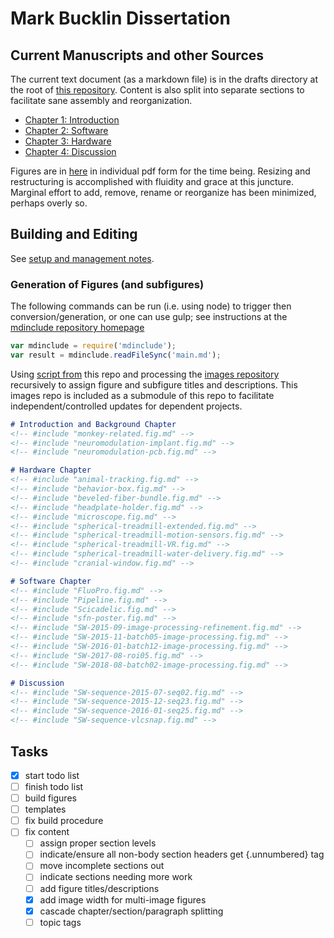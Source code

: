 # Mark Bucklin Dissertation

## Current Manuscripts and other Sources
The current text document (as a markdown file) is in the drafts directory at the root of [this repository](https://github.com/markbucklin/thesis/blob/master/draft/text.full.md). Content is also split into separate sections to facilitate sane assembly and reorganization.

- [Chapter 1: Introduction](https://github.com/markbucklin/thesis/tree/master/draft/chapters/ch1_introduction.md)
- [Chapter 2: Software](https://github.com/markbucklin/thesis/tree/master/draft/chapters/ch2_software.md)
- [Chapter 3: Hardware](https://github.com/markbucklin/thesis/tree/master/draft/chapters/ch3_hardware.md)
- [Chapter 4: Discussion](https://github.com/markbucklin/thesis/tree/master/draft/chapters/ch4_discussion.md)


Figures are in [here](https://github.com/markbucklin/thesis/tree/master/draft/figures) in individual pdf form for the time being. Resizing and restructuring is accomplished with fluidity and grace at this juncture. Marginal effort to add, remove, rename or reorganize has been minimized, perhaps overly so.

## Building and Editing

See [setup and management notes](https://github.com/markbucklin/thesis/blob/draft/notes/setup-and-management.md).

### Generation of Figures (and subfigures)

The following commands can be run (i.e. using node) to trigger then conversion/generation, or one can use gulp; see instructions at the [mdinclude repository homepage](https://github.com/mastersign/mdinclude#simple-text-include)

```javascript
var mdinclude = require('mdinclude');
var result = mdinclude.readFileSync('main.md');
```
Using [script from](https://github.com/markbucklin/thesis/blob/draft/bin/imgdirs2md.sh) this repo and processing the [images repository](https://github.com/markbucklin/images) recursively to assign figure and subfigure titles and descriptions. This images repo is included as a submodule of this repo to facilitate independent/controlled updates for dependent projects.


```markdown
# Introduction and Background Chapter
<!-- #include "monkey-related.fig.md" -->
<!-- #include "neuromodulation-implant.fig.md" -->
<!-- #include "neuromodulation-pcb.fig.md" -->

# Hardware Chapter
<!-- #include "animal-tracking.fig.md" -->
<!-- #include "behavior-box.fig.md" -->
<!-- #include "beveled-fiber-bundle.fig.md" -->
<!-- #include "headplate-holder.fig.md" -->
<!-- #include "microscope.fig.md" -->
<!-- #include "spherical-treadmill-extended.fig.md" -->
<!-- #include "spherical-treadmill-motion-sensors.fig.md" -->
<!-- #include "spherical-treadmill-VR.fig.md" -->
<!-- #include "spherical-treadmill-water-delivery.fig.md" -->
<!-- #include "cranial-window.fig.md" -->

# Software Chapter
<!-- #include "FluoPro.fig.md" -->
<!-- #include "Pipeline.fig.md" -->
<!-- #include "Scicadelic.fig.md" -->
<!-- #include "sfn-poster.fig.md" -->
<!-- #include "SW-2015-09-image-processing-refinement.fig.md" -->
<!-- #include "SW-2015-11-batch05-image-processing.fig.md" -->
<!-- #include "SW-2016-01-batch12-image-processing.fig.md" -->
<!-- #include "SW-2017-08-roi05.fig.md" -->
<!-- #include "SW-2018-08-batch02-image-processing.fig.md" -->

# Discussion
<!-- #include "SW-sequence-2015-07-seq02.fig.md" -->
<!-- #include "SW-sequence-2015-12-seq23.fig.md" -->
<!-- #include "SW-sequence-2016-01-seq25.fig.md" -->
<!-- #include "SW-sequence-vlcsnap.fig.md" -->
```

## Tasks
- [x] start todo list
- [ ] finish todo list
- [ ] build figures
- [ ] templates
- [ ] fix build procedure
- [ ] fix content
	- [ ] assign proper section levels
	- [ ] indicate/ensure all non-body section headers get {.unnumbered} tag
	- [ ] move incomplete sections out
	- [ ] indicate sections needing more work
	- [ ] add figure titles/descriptions
	- [x] add image width for multi-image figures
	- [x] cascade chapter/section/paragraph splitting
	- [ ] topic tags
